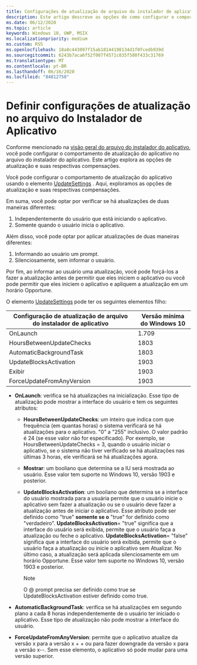 ```yaml
---
title: Configurações de atualização de arquivo do instalador de aplicativo
description: Este artigo descreve as opções de como configurar o comportamento de atualizações de aplicativo usando o arquivo do instalador do aplicativo.
ms.date: 06/12/2020
ms.topic: article
keywords: Windows 10, UWP, MSIX
ms.localizationpriority: medium
ms.custom: RS5
ms.openlocfilehash: 10a8c443097f15ab18144198134d1f0fcedb939d
ms.sourcegitcommit: 6243b7aca6f52f007f4571c835f580f433c31769
ms.translationtype: MT
ms.contentlocale: pt-BR
ms.lasthandoff: 06/16/2020
ms.locfileid: "84812750"
---
```

# <a name="configure-update-settings-in-the-app-installer-file"></a>Definir configurações de atualização no arquivo do Instalador de Aplicativo

Conforme mencionado na [visão geral do arquivo do instalador do aplicativo](app-installer-file-overview.md), você pode configurar o comportamento de atualização do aplicativo no arquivo do instalador do aplicativo. Este artigo explora as opções de atualização e suas respectivas compensações.

Você pode configurar o comportamento de atualização do aplicativo usando o elemento [UpdateSettings](https://docs.microsoft.com/uwp/schemas/appinstallerschema/element-update-settings) . Aqui, exploramos as opções de atualização e suas respectivas compensações.

Em suma, você pode optar por verificar se há atualizações de duas maneiras diferentes:
1. Independentemente do usuário que está iniciando o aplicativo.
2. Somente quando o usuário inicia o aplicativo.

Além disso, você pode optar por aplicar atualizações de duas maneiras diferentes:
1. Informando ao usuário um prompt.
2. Silenciosamente, sem informar o usuário.

Por fim, ao informar ao usuário uma atualização, você pode forçá-los a fazer a atualização antes de permitir que eles iniciem o aplicativo ou você pode permitir que eles iniciem o aplicativo e apliquem a atualização em um horário Opportune.


O elemento [UpdateSettings](https://docs.microsoft.com/uwp/schemas/appinstallerschema/element-update-settings) pode ter os seguintes elementos filho:

| Configuração de atualização de arquivo do instalador de aplicativo | Versão mínima do Windows 10
|------------------|--------------------|
|  OnLaunch| 1.709                |
|  HoursBetweenUpdateChecks| 1803                |
| AutomaticBackgroundTask | 1803 |
| UpdateBlocksActivation  | 1903 |
|  Exibir | 1903 |
|  ForceUpdateFromAnyVersion | 1903 |

- **OnLaunch**: verifica se há atualizações na inicialização. Esse tipo de atualização pode mostrar a interface do usuário e tem os seguintes atributos:

    - **HoursBetweenUpdateChecks**: um inteiro que indica com que frequência (em quantas horas) o sistema verificará se há atualizações para o aplicativo. "0" a "255" inclusivo. O valor padrão é 24 (se esse valor não for especificado). Por exemplo, se HoursBetweenUpdateChecks = 3, quando o usuário iniciar o aplicativo, se o sistema não tiver verificado se há atualizações nas últimas 3 horas, ele verificará se há atualizações agora.  

     - **Mostrar**: um booliano que determina se a IU será mostrada ao usuário. Esse valor tem suporte no Windows 10, versão 1903 e posterior.

     - **UpdateBlocksActivation**: um booliano que determina se a interface do usuário mostrada para a usuária permite que o usuário inicie o aplicativo sem fazer a atualização ou se o usuário deve fazer a atualização antes de iniciar o aplicativo. Esse atributo pode ser definido como "true" **somente se o** "true" for definido como "verdadeiro". **UpdateBlocksActivation**= "true" significa que a interface do usuário será exibida, permite que o usuário faça a atualização ou feche o aplicativo. **UpdateBlocksActivation**= "false" significa que a interface do usuário será exibida, permite que o usuário faça a atualização ou inicie o aplicativo sem Atualizar. No último caso, a atualização será aplicada silenciosamente em um horário Opportune. Esse valor tem suporte no Windows 10, versão 1903 e posterior.

        > [!NOTE]
        > O @ prompt precisa ser definido como true se UpdateBlocksActivation estiver definido como true.

- **AutomaticBackgroundTask**: verifica se há atualizações em segundo plano a cada 8 horas independentemente de o usuário ter iniciado o aplicativo. Esse tipo de atualização não pode mostrar a interface do usuário.

- **ForceUpdateFromAnyVersion**: permite que o aplicativo atualize da versão x para a versão x + + ou para fazer downgrade da versão x para a versão x--. Sem esse elemento, o aplicativo só pode mudar para uma versão superior.
